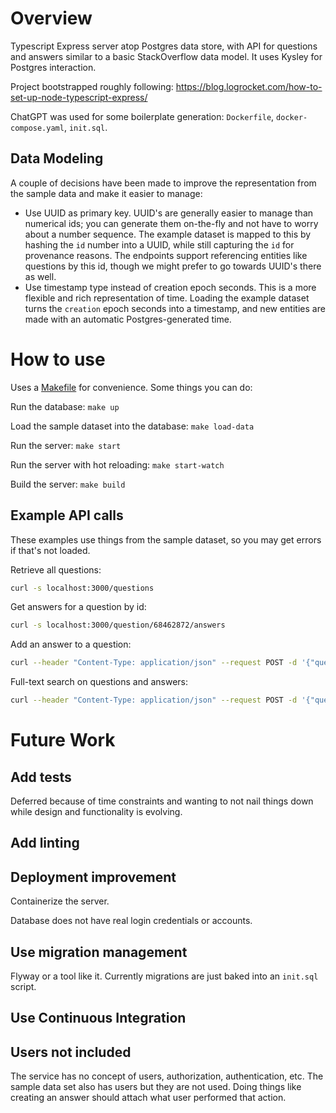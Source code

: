 # Overview

Typescript Express server atop Postgres data store, with API for questions and answers similar to a basic StackOverflow data model. It uses Kysley for Postgres interaction.

Project bootstrapped roughly following: https://blog.logrocket.com/how-to-set-up-node-typescript-express/

ChatGPT was used for some boilerplate generation: `Dockerfile`, `docker-compose.yaml`, `init.sql`.

## Data Modeling

A couple of decisions have been made to improve the representation from the sample data and make it easier to manage:

- Use UUID as primary key. UUID's are generally easier to manage than numerical ids; you can generate them on-the-fly and not have to worry about a number sequence. The example dataset is mapped to this by hashing the `id` number into a UUID, while still capturing the `id` for provenance reasons. The endpoints support referencing entities like questions by this id, though we might prefer to go towards UUID's there as well.
- Use timestamp type instead of creation epoch seconds. This is a more flexible and rich representation of time. Loading the example dataset turns the `creation` epoch seconds into a timestamp, and new entities are made with an automatic Postgres-generated time.

# How to use

Uses a [Makefile](Makefile) for convenience. Some things you can do:

Run the database: `make up`

Load the sample dataset into the database: `make load-data`

Run the server: `make start`

Run the server with hot reloading: `make start-watch`

Build the server: `make build`

## Example API calls

These examples use things from the sample dataset, so you may get errors if that's not loaded.

Retrieve all questions:

```sh
curl -s localhost:3000/questions
```

Get answers for a question by id:

```sh
curl -s localhost:3000/question/68462872/answers
```

Add an answer to a question:

```sh
curl --header "Content-Type: application/json" --request POST -d '{"questionId": 68462872, "answerBody": "body"}' localhost:3000/add-answer-to-question
```

Full-text search on questions and answers:

```sh
curl --header "Content-Type: application/json" --request POST -d '{"query": "reasonable"}' localhost:3000/search
```

# Future Work

## Add tests

Deferred because of time constraints and wanting to not nail things down while design and functionality is evolving.

## Add linting

## Deployment improvement

Containerize the server.

Database does not have real login credentials or accounts.

## Use migration management

Flyway or a tool like it. Currently migrations are just baked into an `init.sql` script.

## Use Continuous Integration

## Users not included

The service has no concept of users, authorization, authentication, etc.
The sample data set also has users but they are not used.
Doing things like creating an answer should attach what user performed that action.

```

```
